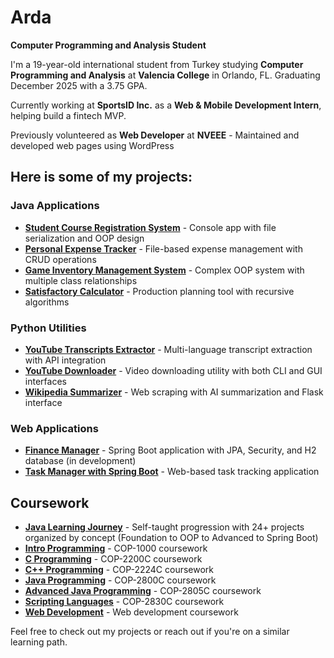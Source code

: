 # Arda

**Computer Programming and Analysis Student**

I'm a 19-year-old international student from Turkey studying **Computer Programming and Analysis** at **Valencia College** in Orlando, FL. Graduating December 2025 with a 3.75 GPA.

Currently working at **SportsID Inc.** as a **Web & Mobile Development Intern**, helping build a fintech MVP.

Previously volunteered as **Web Developer** at **NVEEE** - Maintained and developed web pages using WordPress

## Here is some of my projects:

### Java Applications
* **[Student Course Registration System](https://github.com/ardaaboz/student-course-registration-system)** - Console app with file serialization and OOP design
* **[Personal Expense Tracker](https://github.com/ardaaboz/personal-expense-tracker)** - File-based expense management with CRUD operations
* **[Game Inventory Management System](https://github.com/ardaaboz/game-inventory-management-system)** - Complex OOP system with multiple class relationships
* **[Satisfactory Calculator](https://github.com/ardaaboz/satisfactory-calculator)** - Production planning tool with recursive algorithms

### Python Utilities
* **[YouTube Transcripts Extractor](https://github.com/ardaaboz/transcripts-extractor)** - Multi-language transcript extraction with API integration
* **[YouTube Downloader](https://github.com/ardaaboz/youtube-downloader)** - Video downloading utility with both CLI and GUI interfaces
* **[Wikipedia Summarizer](https://github.com/ardaaboz/wikipedia-summarizer)** - Web scraping with AI summarization and Flask interface

### Web Applications
* **[Finance Manager](https://github.com/ardaaboz/finance-manager)** - Spring Boot application with JPA, Security, and H2 database (in development)
* **[Task Manager with Spring Boot](https://github.com/ardaaboz/java-learning-journey/tree/main/task-manager-with-spring-boot)** - Web-based task tracking application

## Coursework

* **[Java Learning Journey](https://github.com/ardaaboz/java-learning-journey)** - Self-taught progression with 24+ projects organized by concept (Foundation to OOP to Advanced to Spring Boot)
* **[Intro Programming](https://github.com/ardaaboz/cop-1000-intro-programming)** - COP-1000 coursework
* **[C Programming](https://github.com/ardaaboz/cop-2200c-c-programming)** - COP-2200C coursework
* **[C++ Programming](https://github.com/ardaaboz/cop-2224c-cpp-programming)** - COP-2224C coursework
* **[Java Programming](https://github.com/ardaaboz/cop-2800c-java-programming)** - COP-2800C coursework
* **[Advanced Java Programming](https://github.com/ardaaboz/cop-2805c-advanced-java-programming)** - COP-2805C coursework
* **[Scripting Languages](https://github.com/ardaaboz/cop-2830c-scripting-languages)** - COP-2830C coursework
* **[Web Development](https://github.com/ardaaboz/web-development-coursework)** - Web development coursework

Feel free to check out my projects or reach out if you're on a similar learning path.